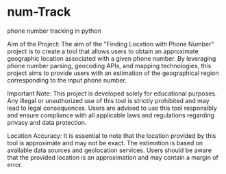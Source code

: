# num-Track
phone number tracking in python

Aim of the Project:
The aim of the "Finding Location with Phone Number" project is to create a tool that allows users to obtain an approximate geographic location associated with a given phone number. By leveraging phone number parsing, geocoding APIs, and mapping technologies, this project aims to provide users with an estimation of the geographical region corresponding to the input phone number.

Important Note:
This project is developed solely for educational purposes. Any illegal or unauthorized use of this tool is strictly prohibited and may lead to legal consequences. Users are advised to use this tool responsibly and ensure compliance with all applicable laws and regulations regarding privacy and data protection.

Location Accuracy:
It is essential to note that the location provided by this tool is approximate and may not be exact. The estimation is based on available data sources and geolocation services. Users should be aware that the provided location is an approximation and may contain a margin of error.
